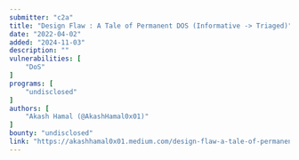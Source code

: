 ```yaml
---
submitter: "c2a"
title: "Design Flaw : A Tale of Permanent DOS (Informative -> Triaged)"
date: "2022-04-02"
added: "2024-11-03"
description: ""
vulnerabilities: [
    "DoS"
]
programs: [
    "undisclosed"
]
authors: [
    "Akash Hamal (@AkashHamal0x01)"
]
bounty: "undisclosed"
link: "https://akashhamal0x01.medium.com/design-flaw-a-tale-of-permanent-dos-a9ef05181083"
---
```




